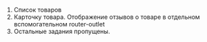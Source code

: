 1. Список товаров 
2. Карточку товара. Отображение отзывов о товаре в отдельном вспомогательном router-outlet
3. Остальные задания пропущены.